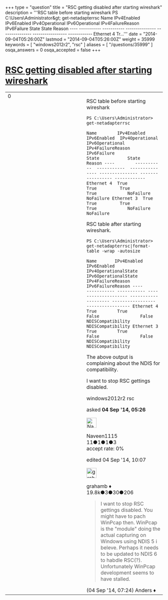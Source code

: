 +++
type = "question"
title = "RSC getting disabled after starting wireshark"
description = '''RSC table before starting wireshark PS C:&#92;Users&#92;Administrator&amp;gt; get-netadapterrsc Name IPv4Enabled IPv6Enabled IPv4Operational IPv6Operational IPv4FailureReason IPv6Failure  State State Reason ---- ----------- ----------- --------------- --------------- ----------------- ------------ Ethernet 4 Tr...'''
date = "2014-09-04T05:26:00Z"
lastmod = "2014-09-04T05:26:00Z"
weight = 35999
keywords = [ "windows2012r2", "rsc" ]
aliases = [ "/questions/35999" ]
osqa_answers = 0
osqa_accepted = false
+++

<div class="headNormal">

# [RSC getting disabled after starting wireshark](/questions/35999/rsc-getting-disabled-after-starting-wireshark)

</div>

<div id="main-body">

<div id="askform">

<table id="question-table" style="width:100%;"><colgroup><col style="width: 50%" /><col style="width: 50%" /></colgroup><tbody><tr class="odd"><td style="width: 30px; vertical-align: top"><div class="vote-buttons"><div id="post-35999-score" class="post-score" title="current number of votes">0</div><div id="favorite-count" class="favorite-count"></div></div></td><td><div id="item-right"><div class="question-body"><p>RSC table before starting wireshark</p><p><code>PS C:\Users\Administrator&gt; get-netadapterrsc</code></p><code></code><p><code>Name        IPv4Enabled  IPv6Enabled  IPv4Operational IPv6Operational IPv4FailureReason IPv6Failure                                       State           State                             Reason ----        -----------  -----------  --------------- --------------- ----------------- ------------ Ethernet 4  True         True         True            True            NoFailure         NoFailure Ethernet 3  True         True         True            True            NoFailure         NoFailure</code></p><p>RSC table after starting wireshark.</p><p><code>PS C:\Users\Administrator&gt; get-netadapterrsc|format-table -wrap -autosize</code></p><code></code><p><code>Name       IPv4Enabled IPv6Enabled IPv4OperationalState IPv6OperationalState IPv4FailureReason IPv6FailureReason ----       ----------- ----------- -------------------- -------------------- ----------------- ----------------- Ethernet 4 True        True        False                False                NDISCompatibility NDISCompatibility Ethernet 3 True        True        False                False                NDISCompatibility NDISCompatibility</code></p><p>The above output is complaining about the NDIS for compatibility.</p><p>I want to stop RSC gettings disabled.</p></div><div id="question-tags" class="tags-container tags">windows2012r2 rsc</div><div id="question-controls" class="post-controls"></div><div class="post-update-info-container"><div class="post-update-info post-update-info-user"><p>asked <strong>04 Sep '14, 05:26</strong></p><img src="https://secure.gravatar.com/avatar/a76c80d3ab3b8e4115206df2f80176b6?s=32&amp;d=identicon&amp;r=g" class="gravatar" width="32" height="32" alt="Naveen1115&#39;s gravatar image" /><p>Naveen1115<br />
<span class="score" title="11 reputation points">11</span><span title="1 badges"><span class="badge1">●</span><span class="badgecount">1</span></span><span title="1 badges"><span class="silver">●</span><span class="badgecount">1</span></span><span title="3 badges"><span class="bronze">●</span><span class="badgecount">3</span></span><br />
<span class="accept_rate" title="Rate of the user&#39;s accepted answers">accept rate:</span> <span title="Naveen1115 has no accepted answers">0%</span></p></div><div class="post-update-info post-update-info-edited"><p>edited 04 Sep '14, 10:07</p><img src="https://secure.gravatar.com/avatar/d2a7e24ca66604c749c7c88c1da8ff78?s=32&amp;d=identicon&amp;r=g" class="gravatar" width="32" height="32" alt="grahamb&#39;s gravatar image" /><p>grahamb ♦<br />
<span class="score" title="19834 reputation points"><span>19.8k</span></span><span title="3 badges"><span class="badge1">●</span><span class="badgecount">3</span></span><span title="30 badges"><span class="silver">●</span><span class="badgecount">30</span></span><span title="206 badges"><span class="bronze">●</span><span class="badgecount">206</span></span></p></div></div><div id="comments-container-35999" class="comments-container"><span id="36003"></span><div id="comment-36003" class="comment"><div id="post-36003-score" class="comment-score"></div><div class="comment-text"><blockquote><p>I want to stop RSC gettings disabled. You might have to pach WinPcap then. WinPcap is the "module" doing the actual capturing on Windows using NDIS 5 i beleve. Perhaps it needs to be updated to NDIS 6 to habdle RSC(?). Unfortunately WinPcap development seems to have stalled.</p></blockquote></div><div id="comment-36003-info" class="comment-info"><span class="comment-age">(04 Sep '14, 07:24)</span> Anders ♦</div></div></div><div id="comment-tools-35999" class="comment-tools"></div><div class="clear"></div><div id="comment-35999-form-container" class="comment-form-container"></div><div class="clear"></div></div></td></tr></tbody></table>

</div>

</div>


